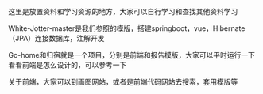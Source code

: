 这里是放置资料和学习资源的地方，大家可以自行学习和查找其他资料学习

White-Jotter-master是我们参照的模版，搭建springboot，vue，Hibernate（JPA）连接数据库，注解开发

Go-home和归宿就是一个项目，分别是前端和报告模版，大家可以平时运行一下看看前端是怎么设计的，可以参考一下

关于前端，大家可以到画图网站，或者是前端代码网站去搜索，套用模版等

